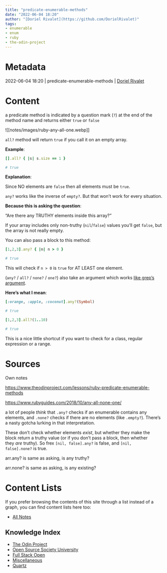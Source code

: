 ```yaml
---
title: "predicate-enumerable-methods"
date: "2022-06-04 18:20"
author: "[Doriel Rivalet](https://github.com/DorielRivalet)"
tags:
- enumerable
- enum
- ruby
- the-odin-project
---
```


# Metadata
2022-06-04 18:20  | predicate-enumerable-methods | [Doriel Rivalet](https://github.com/DorielRivalet)

# Content
a predicate method is indicated by a question mark (`?`) at the end of the method name and returns either `true` or `false`

![[notes/images/ruby-any-all-one.webp]]

`all?` method will return `true` if you call it on an empty array.

**Example**:

```ruby
[].all? { |s| s.size == 1 }

# true
```


**Explanation**:

Since NO elements are `false` then all elements must be `true`.

`any?` works like the inverse of `empty?`. But that won’t work for every situation.

**Because this is asking the question**:

“Are there any TRUTHY elements inside this array?”

If your array includes only non-truthy (`nil`/`false`) values you’ll get `false`, but the array is not really empty.

You can also pass a block to this method:

```ruby
[1,2,3].any? { |n| n > 0 }

# true
```


This will check if `n > 0` is `true` for AT LEAST one element.

(`any?` / `all?` / `none?` / `one?`) also take an argument which works [like grep’s argument](https://www.rubyguides.com/2018/10/grep-method-with-examples/).

**Here’s what I mean**:

```ruby
[:orange, :apple, :coconut].any?(Symbol)

# true

[1,2,3].all?(1..10)

# true
```

This is a nice little shortcut if you want to check for a class, regular expression or a range.


# Sources
Own notes

https://www.theodinproject.com/lessons/ruby-predicate-enumerable-methods

https://www.rubyguides.com/2018/10/any-all-none-one/

a lot of people _think_ that `.any?` checks if an enumerable contains any elements, and `.none?` checks if there are no elements (like `.empty?`). There’s a nasty gotcha lurking in that interpretation.

These don’t check whether elements _exist_, but whether they make the block return a truthy value (or if you don’t pass a block, then whether they _are_ truthy). So frex `[nil, false].any?` is false, and `[nil, false].none?` is true.

arr.any? is same as asking, is any truthy?

arr.none? is same as asking, is any existing?
# Content Lists
If you prefer browsing the contents of this site through a list instead of a graph, you can find content lists here too:

- [All Notes](notes/)

## Knowledge Index
- [The Odin Project](notes/index-list/the-odin-project.md)
- [Open Source Society University](notes/index-list/open-source-society-university.md)
- [Full Stack Open](notes/index-list/fullstack-open.md)
- [Miscellaneous](notes/index-list/miscellaneous.md)
- [Quartz](notes/index-list/quartz.md)


